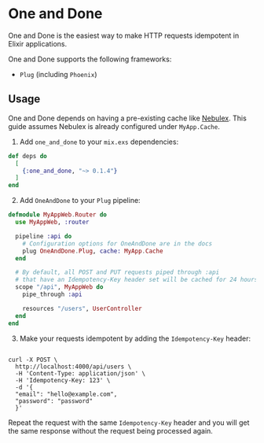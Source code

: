 # One and Done

One and Done is the easiest way to make HTTP requests idempotent in Elixir applications.

One and Done supports the following frameworks:

* `Plug` (including `Phoenix`)

## Usage

One and Done depends on having a pre-existing cache like [Nebulex](https://hexdocs.pm/nebulex/Nebulex.html). This guide assumes Nebulex is already configured under `MyApp.Cache`.

1. Add `one_and_done` to your `mix.exs` dependencies:

```elixir
def deps do
  [
    {:one_and_done, "~> 0.1.4"}
  ]
end
```

2. Add `OneAndDone` to your `Plug` pipeline:

```elixir
defmodule MyAppWeb.Router do
  use MyAppWeb, :router

  pipeline :api do
    # Configuration options for OneAndDone are in the docs
    plug OneAndDone.Plug, cache: MyApp.Cache
  end

  # By default, all POST and PUT requests piped through :api
  # that have an Idempotency-Key header set will be cached for 24 hours.
  scope "/api", MyAppWeb do
    pipe_through :api

    resources "/users", UserController
  end
end
```

3. Make your requests idempotent by adding the `Idempotency-Key` header:

```shell

curl -X POST \
  http://localhost:4000/api/users \
  -H 'Content-Type: application/json' \
  -H 'Idempotency-Key: 123' \
  -d '{
  "email": "hello@example.com",
  "password": "password"
  }'
```

Repeat the request with the same `Idempotency-Key` header and you will get the same response
without the request being processed again.

